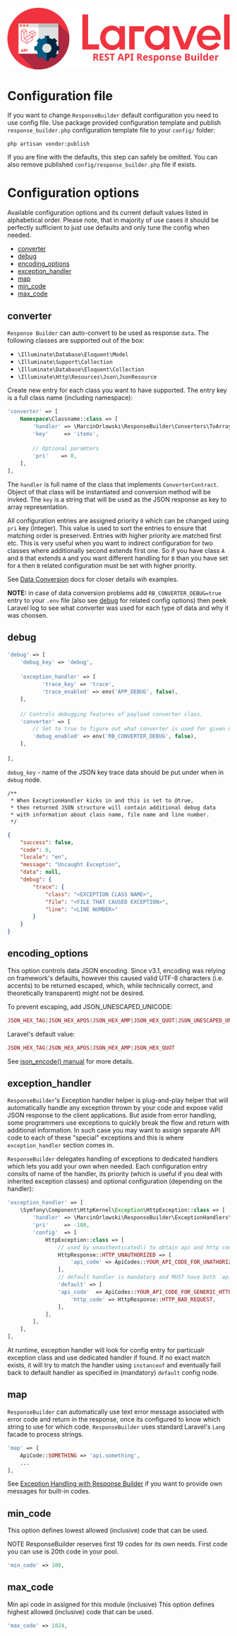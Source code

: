 ![REST API Response Builder for Laravel](img/logo.png)

# Configuration file #
 If you want to change `ResponseBuilder` default configuration you need to use config file. Use package provided configuration
 template and publish `response_builder.php` configuration template file to your `config/` folder:

    php artisan vendor:publish

 If you are fine with the defaults, this step can safely be omitted. You can also remove published `config/response_builder.php`
 file if exists.

# Configuration options #

 Available configuration options and its current default values listed in alphabetical order. Please note, that in majority
 of use cases it should be perfectly sufficient to just use defaults and only tune the config when needed.
 
 * [converter](#converter)
 * [debug](#debug)
 * [encoding_options](#encoding_options)
 * [exception_handler](#exception_handler)
 * [map](#map)
 * [min_code](#min_code)
 * [max_code](#max_code)

## converter ##
 
 `Response Builder` can auto-convert to be used as response `data`. The following classes are supported out of the
 box:

 * `\Illuminate\Database\Eloquent\Model`          
 * `\Illuminate\Support\Collection`               
 * `\Illuminate\Database\Eloquent\Collection`     
 * `\Illuminate\Http\Resources\Json\JsonResource` 

 Create new entry for each class you want to have supported. The entry key is a full class name (including namespace):

```php
'converter' => [
    Namespace\Classname::class => [
        'handler' => \MarcinOrlowski\ResponseBuilder\Converters\ToArrayConverter::class,
        'key'     => 'items',
        
        // Optional paramters
        'pri'    => 0,
    ],
],
```
 The `handler` is full name of the class that implements `ConverterContract`. Object of that class will be instantiated
 and conversion method will be invked. The `key` is a string that will be used as the JSON response as key to array representation.

 All configuration entries are assigned priority `0` which can be changed using `pri` key (integer). This value is used to
 sort the entries to ensure that matching order is preserved. Entries with higher priority are matched first etc. This is
 very useful when you want to indirect configuration for two classes where additionally second extends first one. 
 So if you have class `A` and `B` that extends `A` and you want different handling for `B` than you have set for `A` 
 then `B` related configuration must be set with higher priority.

 See [Data Conversion](docs.md#data-conversion) docs for closer details wih examples.
 
 **NOTE:** in case of data conversion problems add `RB_CONVERTER_DEBUG=true` entry to your `.env` file (also see [debug](#debug)
 for related config options) then peek Laravel log to see what converter was used for each type of data and why it was choosen.
 
## debug ##

```php
'debug' => [
    'debug_key' => 'debug',

    'exception_handler' => [
           'trace_key' => 'trace',
           'trace_enabled' => env('APP_DEBUG', false),
    ],

    // Controls debugging features of payload converter class.
    'converter' => [
        // Set to true to figure out what converter is used for given data payload and why.
        'debug_enabled' => env('RB_CONVERTER_DEBUG', false),
    ],

],
```

`debug_key` - name of the JSON key trace data should be put under when in `debug` node.

	/**
	 * When ExceptionHandler kicks in and this is set to @true,
	 * then returned JSON structure will contain additional debug data
	 * with information about class name, file name and line number.
	 */

```json
{
    "success": false,
    "code": 0,
    "locale": "en",
    "message": "Uncaught Exception",
    "data": null,
    "debug": {
        "trace": {
            "class": "<EXCEPTION CLASS NAME>",
            "file": "<FILE THAT CAUSED EXCEPTION>",
            "line": "<LINE NUMBER>"
        }
    }
}
```
## encoding_options ##

 This option controls data JSON encoding. Since v3.1, encoding was relying on framework's defaults, however this
 caused valid UTF-8 characters (i.e. accents) to be returned escaped, which, while technically correct,
 and theoretically transparent) might not be desired.

 To prevent escaping, add JSON_UNESCAPED_UNICODE:
 
```php
JSON_HEX_TAG|JSON_HEX_APOS|JSON_HEX_AMP|JSON_HEX_QUOT|JSON_UNESCAPED_UNICODE
```

 Laravel's default value:
 
```php
JSON_HEX_TAG|JSON_HEX_APOS|JSON_HEX_AMP|JSON_HEX_QUOT
```

 See [json_encode() manual](http://php.net/manual/en/function.json-encode.php) for more details.

## exception_handler ##

 `ResponseBuilder`'s Exception handler helper is plug-and-play helper that will automatically handle
 any exception thrown by your code and expose valid JSON response to the client applications. But aside
 from error handling, some programmers use exceptions to quickly break the flow and return with additional
 information. In such case you may want to assign separate API code to each of these "special" exceptions
 and this is where `exception_handler` section comes in.
 
 `ResponseBuilder` delegates handling of exceptions to dedicated handlers which lets you add your own
 when needed. Each configuration entry consits of name of the handler, its priority (which is useful if you
 deal with inherited exception classes) and optional configuration (depending on the handler):
 
```php
'exception_handler' => [
    \Symfony\Component\HttpKernel\Exception\HttpException::class => [
        'handler' => \MarcinOrlowski\ResponseBuilder\ExceptionHandlers\HttpExceptionHandler::class,
        'pri'     => -100,
        'config'  => [
            HttpException::class => [
                // used by unauthenticated() to obtain api and http code for the exception
                HttpResponse::HTTP_UNAUTHORIZED => [
                    'api_code' => ApiCodes::YOUR_API_CODE_FOR_UNATHORIZED_EXCEPTION,
                ],
                // default handler is mandatory and MUST have both `api_code` and `http_code` set.
                'default' => [
                'api_code'  => ApiCodes::YOUR_API_CODE_FOR_GENERIC_HTTP_EXCEPTION,
                    'http_code' => HttpResponse::HTTP_BAD_REQUEST,
                ],
            ],
        ],
    ],
],
```
  
  
 At runtime, exception handler will look for config entry for particualr exception class and use dedicated handler if found. If
 no exact match exists, it will try to match the handler using `instanceof` and eventually faill back to default handler
 as specified in (mandatory) `default` config node. 

## map ##

 `ResponseBuilder` can automatically use text error message associated with error code and return in the
 response, once its configured to know which string to use for which code. `ResponseBuilder` uses standard
 Laravel's `Lang` facade to process strings.

```php
'map' => [
	ApiCode::SOMETHING => 'api.something',
	...
],
```
	
 See [Exception Handling with Response Builder](docs/exceptions.md) if you want to provide own messages for built-in codes.

## min_code ##

 This option defines lowest allowed (inclusive) code that can be used.

 NOTE ResponseBuilder reserves first 19 codes for its own needs. First code you can use is 20th code in your pool.

```php
'min_code' => 100,
```

## max_code ##

 Min api code in assigned for this module (inclusive)
 This option defines highest allowed (inclusive) code that can be used.

```php
'max_code' => 1024,
```
